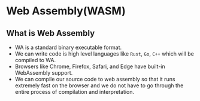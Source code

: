 # Web Assembly(WASM)

## What is Web Assembly

- WA is a standard binary executable format.
- We can write code is high level languages like `Rust`, `Go`, `C++` which will be compiled to WA.
- Browsers like Chrome, Firefox, Safari, and Edge have built-in WebAssembly support.
- We can compile our source code to web assembly so that it runs extremely fast on the browser and we do not have to go through the entire process of compilation and interpretation.
